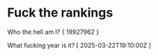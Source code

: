 # Fuck the rankings

Who the hell am I?
{ 19927962 }

What fucking year is it?
[ 2025-03-22T19:10:00Z ]
